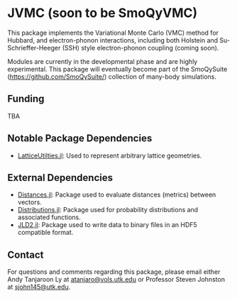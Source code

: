 # JVMC (soon to be SmoQyVMC)

This package implements the Variational Monte Carlo (VMC) method for Hubbard, and electron-phonon interactions, including both Holstein and Su-Schrieffer-Heeger (SSH) style electron-phonon coupling (coming soon).

Modules are currently in the developmental phase and are highly experimental. This package will eventually become part of the SmoQySuite (https://github.com/SmoQySuite/) collection of many-body simulations.


## Funding 

TBA


## Notable Package Dependencies

- [LatticeUtilties.jl](https://github.com/SmoQySuite/LatticeUtilities.jl.git): Used to represent arbitrary lattice geometries.

## External Dependencies

- [Distances.jl](https://github.com/JuliaStats/Distances.jl): Package used to evaluate distances (metrics) between vectors. 
- [Distributions.jl](https://github.com/JuliaStats/Distributions.jl): Package used for probability distributions and associated functions. 
- [JLD2.jl](https://github.com/JuliaIO/JLD2.jl.git): Package used to write data to binary files in an HDF5 compatible format. 

## Contact

For questions and comments regarding this package, please email either Andy Tanjaroon Ly at [atanjaro@vols.utk.edu](mailto:atanjaro@vols.utk.edu) or Professor Steven Johnston at [sjohn145@utk.edu](mailto:sjohn145@utk.edu).



